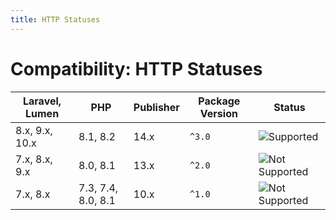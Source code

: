 ```yaml
---
title: HTTP Statuses
---
```


# Compatibility: HTTP Statuses

| Laravel, Lumen | PHP                | Publisher | Package Version | Status                                |
|----------------|--------------------|-----------|-----------------|---------------------------------------|
| 8.x, 9.x, 10.x | 8.1, 8.2           | 14.x      | `^3.0`          | ![Supported][badge_supported]         |
| 7.x, 8.x, 9.x  | 8.0, 8.1           | 13.x      | `^2.0`          | ![Not Supported][badge_not_supported] |
| 7.x, 8.x       | 7.3, 7.4, 8.0, 8.1 | 10.x      | `^1.0`          | ![Not Supported][badge_not_supported] |

[badge_not_supported]:          https://img.shields.io/badge/not%20supported-lightgrey?style=flat-square

[badge_supported]:              https://img.shields.io/badge/supported-green?style=flat-square
